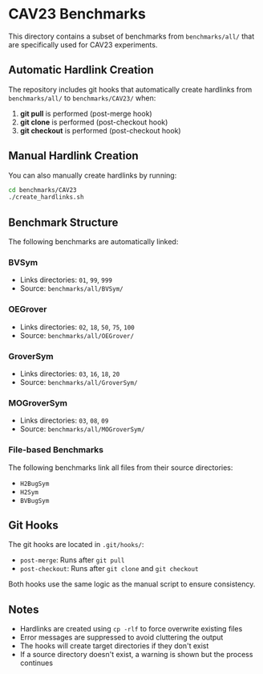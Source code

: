 # CAV23 Benchmarks

This directory contains a subset of benchmarks from `benchmarks/all/` that are specifically used for CAV23 experiments.

## Automatic Hardlink Creation

The repository includes git hooks that automatically create hardlinks from `benchmarks/all/` to `benchmarks/CAV23/` when:

1. **git pull** is performed (post-merge hook)
2. **git clone** is performed (post-checkout hook)
3. **git checkout** is performed (post-checkout hook)

## Manual Hardlink Creation

You can also manually create hardlinks by running:

```bash
cd benchmarks/CAV23
./create_hardlinks.sh
```

## Benchmark Structure

The following benchmarks are automatically linked:

### BVSym
- Links directories: `01`, `99`, `999`
- Source: `benchmarks/all/BVSym/`

### OEGrover
- Links directories: `02`, `18`, `50`, `75`, `100`
- Source: `benchmarks/all/OEGrover/`

### GroverSym
- Links directories: `03`, `16`, `18`, `20`
- Source: `benchmarks/all/GroverSym/`

### MOGroverSym
- Links directories: `03`, `08`, `09`
- Source: `benchmarks/all/MOGroverSym/`

### File-based Benchmarks
The following benchmarks link all files from their source directories:
- `H2BugSym`
- `H2Sym`
- `BVBugSym`

## Git Hooks

The git hooks are located in `.git/hooks/`:
- `post-merge`: Runs after `git pull`
- `post-checkout`: Runs after `git clone` and `git checkout`

Both hooks use the same logic as the manual script to ensure consistency.

## Notes

- Hardlinks are created using `cp -rlf` to force overwrite existing files
- Error messages are suppressed to avoid cluttering the output
- The hooks will create target directories if they don't exist
- If a source directory doesn't exist, a warning is shown but the process continues 